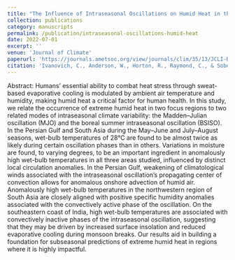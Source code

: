 ```yaml
---
title: "The Influence of Intraseasonal Oscillations on Humid Heat in the Persian Gulf and South Asia"
collection: publications
category: manuscripts
permalink: /publication/intraseasonal-oscillations-humid-heat
date: 2022-07-01
excerpt: ''
venue: 'Journal of Climate'
paperurl: 'https://journals.ametsoc.org/view/journals/clim/35/13/JCLI-D-21-0488.1.xml'
citation: 'Ivanovich, C., Anderson, W., Horton, R., Raymond, C., & Sobel, A. (2022). The Influence of Intraseasonal Oscillations on Humid Heat in the Persian Gulf and South Asia. Journal of Climate, 35(13), 4309–4329. https://doi.org/10.1175/JCLI-D-21-0488.1'
---
```


Abstract: Humans’ essential ability to combat heat stress through sweat-based evaporative cooling is modulated by ambient air temperature and humidity, making humid heat a critical factor for human health. In this study, we relate the occurrence of extreme humid heat in two focus regions to two related modes of intraseasonal climate variability: the Madden–Julian oscillation (MJO) and the boreal summer intraseasonal oscillation (BSISO). In the Persian Gulf and South Asia during the May–June and July–August seasons, wet-bulb temperatures of 28°C are found to be almost twice as likely during certain oscillation phases than in others. Variations in moisture are found, to varying degrees, to be an important ingredient in anomalously high wet-bulb temperatures in all three areas studied, influenced by distinct local circulation anomalies. In the Persian Gulf, weakening of climatological winds associated with the intraseasonal oscillation’s propagating center of convection allows for anomalous onshore advection of humid air. Anomalously high wet-bulb temperatures in the northwestern region of South Asia are closely aligned with positive specific humidity anomalies associated with the convectively active phase of the oscillation. On the southeastern coast of India, high wet-bulb temperatures are associated with convectively inactive phases of the intraseasonal oscillation, suggesting that they may be driven by increased surface insolation and reduced evaporative cooling during monsoon breaks. Our results aid in building a foundation for subseasonal predictions of extreme humid heat in regions where it is highly impactful.
